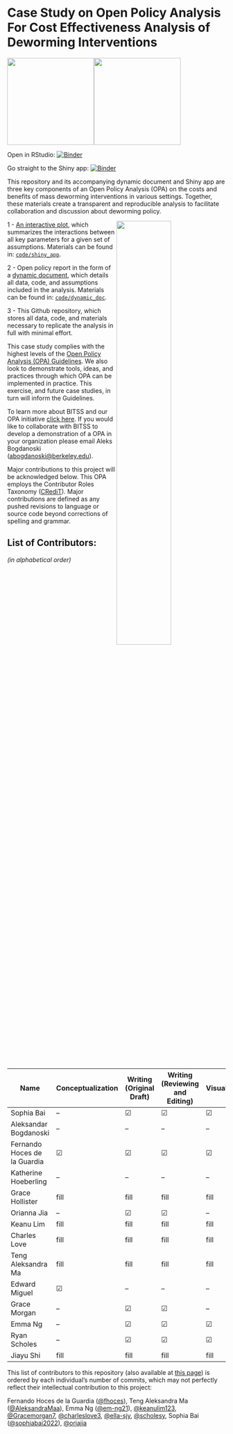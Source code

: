 
# Case Study on Open Policy Analysis For Cost Effectiveness Analysis of Deworming Interventions

<img width="200" src="./code/images/BITSS_logo_horizontal.png"><img width="200" src="./code/images/CEGA_logo.png">
<br>

Open in RStudio:
[![Binder](http://mybinder.org/badge_logo.svg)](https://mybinder.org/v2/gh/opposition-policy-analysis/pa-dw-no-opaque-link/6488e0fdab26c61f086bddadf8663222bc06303b?urlpath=rstudio)

Go straight to the Shiny app:
[![Binder](http://mybinder.org/badge_logo.svg)](https://fhoces.shinyapps.io/shiny_app_test/)

This repository and its accompanying dynamic document and Shiny app are
three key components of an Open Policy Analysis (OPA) on the costs and
benefits of mass deworming interventions in various settings. Together,
these materials create a transparent and reproducible analysis to
facilitate collaboration and discussion about deworming policy.

<img align="right" width="50%" src="./code/images/OPA_layers2.svg">

1 - [An interactive plot](https://fhoces.shinyapps.io/shiny_app_test/),
which summarizes the interactions between all key parameters for a given
set of assumptions. Materials can be found in:
[`code/shiny_app`](https://github.com/BITSS-OPA/opa-deworming/tree/master/code/shiny_app).

2 - Open policy report in the form of a [dynamic
document](https://bitss-opa.github.io/opa-deworming/), which details all
data, code, and assumptions included in the analysis. Materials can be
found in:
[`code/dynamic_doc`](https://github.com/BITSS-OPA/opa-deworming/tree/master/code/05_final_opa.Rmd).

3 - This Github repository, which stores all data, code, and materials
necessary to replicate the analysis in full with minimal effort.

This case study complies with the highest levels of the [Open Policy
Analysis (OPA)
Guidelines](https://www.bitss.org/opa/community-standards/). We also
look to demonstrate tools, ideas, and practices through which OPA can be
implemented in practice. This exercise, and future case studies, in turn
will inform the Guidelines.

To learn more about BITSS and our OPA initiative [click
here](https://www.bitss.org/opa/). If you would like to collaborate with
BITSS to develop a demonstration of a OPA in your organization please
email Aleks Bogdanoski (<abogdanoski@berkeley.edu>).

Major contributions to this project will be acknowledged below. This OPA
employs the Contributor Roles Taxonomy
([CRediT](https://casrai.org/credit/)). Major contributions are defined
as any pushed revisions to language or source code beyond corrections of
spelling and grammar.

## List of Contributors:

*(in alphabetical order)*

| Name                         | Conceptualization | Writing (Original Draft) | Writing (Reviewing and Editing) | Visualization | Funding Acquisition | Project Administration | Supervision |
| ---------------------------- | ----------------- | ------------------------ | ------------------------------- | ------------- | ------------------- | ---------------------- | ----------- |
| Sophia Bai                   | –                 | ☑                        | ☑                               | ☑             | –                   | –                      | –           |
| Aleksandar Bogdanoski        | –                 | –                        | –                               | –             | ☑                   | ☑                      | –           |
| Fernando Hoces de la Guardia | ☑                 | ☑                        | ☑                               | ☑             | ☑                   | –                      | ☑           |
| Katherine Hoeberling         | –                 | –                        | –                               | –             | ☑                   | ☑                      | –           |
| Grace Hollister              | fill              | fill                     | fill                            | fill          | fill                | fill                   | fill        |
| Orianna Jia                  | –                 | ☑                        | ☑                               | –             | –                   | –                      | –           |
| Keanu Lim                    | fill              | fill                     | fill                            | fill          | fill                | fill                   | fill        |
| Charles Love                 | fill              | fill                     | fill                            | fill          | fill                | fill                   | fill        |
| Teng Aleksandra Ma           | fill              | fill                     | fill                            | fill          | fill                | fill                   | fill        |
| Edward Miguel                | ☑                 | –                        | –                               | –             | ☑                   | –                      | ☑           |
| Grace Morgan                 | –                 | ☑                        | ☑                               | –             | –                   | –                      | –           |
| Emma Ng                      | –                 | ☑                        | ☑                               | ☑             | –                   | –                      | –           |
| Ryan Scholes                 | –                 | ☑                        | ☑                               | ☑             | –                   | –                      | –           |
| Jiayu Shi                    | fill              | fill                     | fill                            | fill          | fill                | fill                   | fill        |

This list of contributors to this repository (also available at [this
page](https://github.com/BITSS-OPA/opa-deworming/graphs/contributors))
is ordered by each individual’s number of commits, which may not
perfectly reflect their intellectual contribution to this project:

Fernando Hoces de la Guardia ([@fhoces](https://github.com/fhoces)),
Teng Aleksandra Ma ([@AleksandraMaa](https://github.com/AleksandraMaa)),
Emma Ng ([@em-ng21](https://github.com/em-ng21)),
[@keanulim123](https://github.com/keanulim123),
[@Gracemorgan7](https://github.com/Gracemorgan7),
[@charleslove3](https://github.com/charleslove3),
[@ella-sjy](https://github.com/ella-sjy),
[@scholesy](https://github.com/scholesy), Sophia Bai
([@sophiabai2022](https://github.com/sophiabai2022)),
[@oriajia](https://github.com/oriajia)
